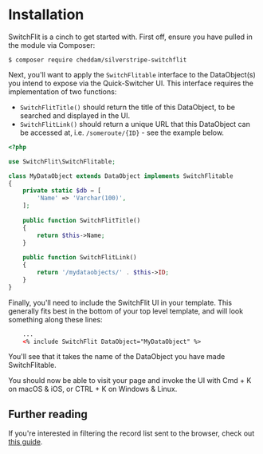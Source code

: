 # Installation

SwitchFlit is a cinch to get started with. First off, ensure you have pulled in the module via Composer:

`$ composer require cheddam/silverstripe-switchflit`

Next, you'll want to apply the `SwitchFlitable` interface to the DataObject(s) you intend to expose via the Quick-Switcher UI. This interface requires the implementation of two functions:

- `SwitchFlitTitle()` should return the title of this DataObject, to be searched and displayed in the UI.
- `SwitchFlitLink()` should return a unique URL that this DataObject can be accessed at, i.e. `/someroute/{ID}` - see the example below.

```php
<?php

use SwitchFlit\SwitchFlitable;

class MyDataObject extends DataObject implements SwitchFlitable
{
    private static $db = [
        'Name' => 'Varchar(100)',
    ];
    
    public function SwitchFlitTitle()
    {
        return $this->Name;
    }
    
    public function SwitchFlitLink()
    {
        return '/mydataobjects/' . $this->ID;
    }
}
```
    
Finally, you'll need to include the SwitchFlit UI in your template. This generally fits best in the bottom of your top level template, and will look something along these lines:

```html
    ...
    <% include SwitchFlit DataObject="MyDataObject" %>
```

You'll see that it takes the name of the DataObject you have made SwitchFlitable.

You should now be able to visit your page and invoke the UI with Cmd + K on macOS & iOS, or CTRL + K on Windows & Linux.

## Further reading

If you're interested in filtering the record list sent to the browser, check out [this guide](custom-queries.md).
